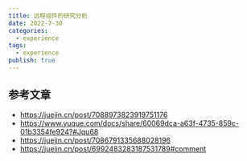 ```yaml
---
title: 远程组件的研究分析
date: 2022-7-30
categories:
  - experience
tags:
  - experience
publish: true
---
```


## 参考文章

- https://juejin.cn/post/7088973823919751176
- https://www.yuque.com/docs/share/60069dca-a63f-4735-859c-01b3354fe924?#Jqu68
- https://juejin.cn/post/7086791335688028196
- https://juejin.cn/post/6992483283187531789#comment
